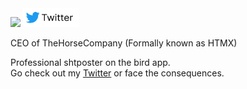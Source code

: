 <picture>
  <source
    srcset="https://github-readme-stats.vercel.app/api/top-langs?username=Dev-Siri&show_icons=true&theme=dark"
    media="(prefers-color-scheme: dark)"
  />
  <source
    srcset="https://github-readme-stats.vercel.app/api/top-langs?username=Dev-Siri&show_icons=true"
    media="(prefers-color-scheme: light), (prefers-color-scheme: no-preference)"
  />
  <img src="https://github-readme-stats.vercel.app/api/top-langs?username=Dev-Siri&show_icons=true" />
</picture>
<a
  href="https://twitter.com/DevSiriTweets"
  aria-label="Dev-Siri (@DevSiriTweets) on Twitter">
  <img
    src="./images/twitter-btn.png"
    height="30"
    width="90"
  />
</a>
<p>CEO of TheHorseCompany (Formally known as HTMX)</p>
<p>
  Professional shtposter on the bird app. <br />
  Go check out my
  <a href="https://twitter.com/DevSiriTweets">Twitter</a>
  or face the consequences.
</p>